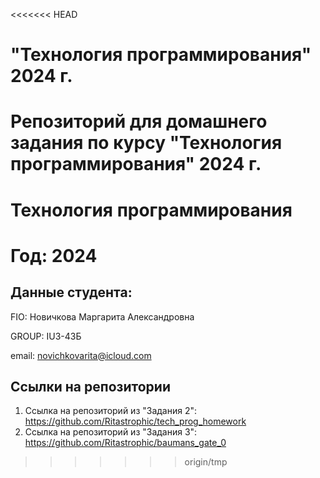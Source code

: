 <<<<<<< HEAD
# "Технология программирования" 2024 г.
Репозиторий для домашнего задания по курсу "Технология программирования" 2024 г.
=======
# Технология программирования
# Год: 2024

## Данные студента:

FIO: Новичкова Маргарита Александровна

GROUP: IU3-43Б

email: novichkovarita@icloud.com

## Ссылки на репозитории

1. Ссылка на репозиторий из "Задания 2": https://github.com/Ritastrophic/tech_prog_homework
2. Ссылка на репозиторий из "Задания 3": https://github.com/Ritastrophic/baumans_gate_0
>>>>>>> origin/tmp
